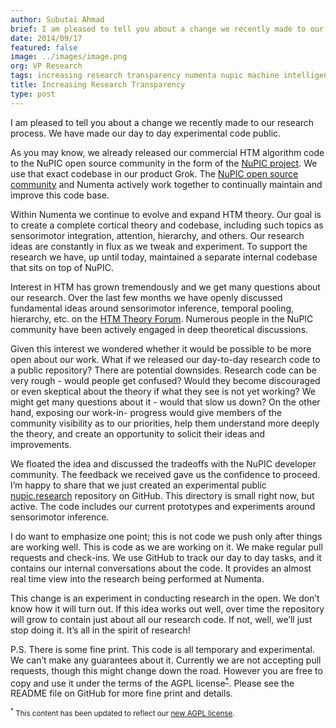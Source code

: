 ```yaml
---
author: Subutai Ahmad
brief: I am pleased to tell you about a change we recently made to our research process. We have made our day to day experimental code public. We've already released our commercial HTM algorithm code to the
date: 2014/09/17
featured: false
image: ../images/image.png
org: VP Research
tags: increasing research transparency numenta nupic machine intelligence
title: Increasing Research Transparency
type: post
---
```


I am pleased to tell you about a change we recently made to our research
process. We have made our day to day experimental code public.

As you may know, we already released our commercial HTM algorithm code to the
NuPIC open source community in the form of the
[NuPIC project](http://numenta.org). We use that exact codebase in our product
Grok. The [NuPIC open source community](http://numenta.org/community.html) and
Numenta actively work together to continually maintain and improve this code
base.

Within Numenta we continue to evolve and expand HTM theory. Our goal is to
create a complete cortical theory and codebase, including such topics as
sensorimotor integration, attention, hierarchy, and others. Our research ideas
are constantly in flux as we tweak and experiment. To support the research we
have, up until today, maintained a separate internal codebase that sits on top
of NuPIC.

Interest in HTM has grown tremendously and we get many questions about our
research. Over the last few months we have openly discussed fundamental ideas
around sensorimotor inference, temporal pooling, hierarchy, etc. on the
[HTM Theory Forum](https://discourse.numenta.org/c/htm-theory).
Numerous people in the NuPIC community have been actively engaged in deep
theoretical discussions.

Given this interest we wondered whether it would be possible to be more open
about our work. What if we released our day-to-day research code to a public
repository? There are potential downsides. Research code can be very rough -
would people get confused? Would they become discouraged or even skeptical about
the theory if what they see is not yet working? We might get many questions
about it - would that slow us down? On the other hand, exposing our work-in-
progress would give members of the community visibility as to our priorities,
help them understand more deeply the theory, and create an opportunity to
solicit their ideas and improvements.

We floated the idea and discussed the tradeoffs with the NuPIC developer
community. The feedback we received gave us the confidence to proceed. I’m
happy to share that we just created an experimental public
[nupic.research](https://github.com/numenta/nupic.research) repository on
GitHub. This directory is small right now, but active. The code includes our
current prototypes and experiments around sensorimotor inference.

I do want to emphasize one point; this is not code we push only after things are
working well. This is code as we are working on it. We make regular pull
requests and check-ins. We use GitHub to track our day to day tasks, and it
contains our internal conversations about the code. It provides an almost real
time view into the research being performed at Numenta.

This change is an experiment in conducting research in the open. We don’t know
how it will turn out. If this idea works out well, over time the repository will
grow to contain just about all our research code. If not, well, we’ll just stop
doing it. It’s all in the spirit of research!

P.S. There is some fine print. This code is all temporary and experimental. We
can’t make any guarantees about it. Currently we are not accepting pull
requests, though this might change down the road. However you are free to copy
and use it under the terms of the AGPL license<sup><a href="#agpl">*</a></sup>. Please see the README file on
GitHub for more fine print and details.

<small id="agpl" class="disclaimer"><sup>*</sup> This content has been updated to reflect our <a href="http://numenta.org/blog/2015/08/17/licensing-update.html">new AGPL license</a>.</small>
